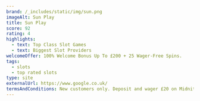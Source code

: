 ```yaml
---
brand: /_includes/static/img/sun.png
imageAlt: Sun Play
title: Sun Play
score: 92
rating: 4
highlights:
  - text: Top Class Slot Games
  - text: Biggest Slot Providers
welcomeOffer: 100% Welcome Bonus Up To £200 + 25 Wager-Free Spins.
tags:
  - slots
  - top rated slots
type: site
externalUrl: https://www.google.co.uk/
termsAndConditions: New customers only. Deposit and wager £20 on Midnite Casino to get 100 Free Spins at 10p per spin, valid for 7 days on selected games. T&Cs apply. 18+ GambleAware.org
---
```

